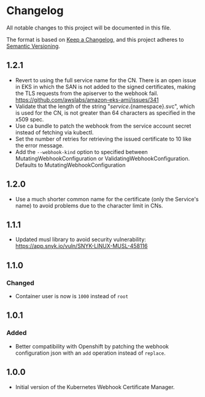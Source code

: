 # Changelog
All notable changes to this project will be documented in this file.

The format is based on [Keep a Changelog](https://keepachangelog.com/en/1.0.0/),
and this project adheres to [Semantic Versioning](https://semver.org/spec/v2.0.0.html).

## 1.2.1
- Revert to using the full service name for the CN. There is an open issue in
  EKS in which the SAN is not added to the signed certificates, making the
  TLS requests from the apiserver to the webhook fail.
  https://github.com/awslabs/amazon-eks-ami/issues/341
- Validate that the length of the string "${service}.${namespace}.svc", which
  is used for the CN, is not greater than 64 characters as specified in the
  x509 spec.
- Use ca bundle to patch the webhook from the service account secret instead
  of fetching via kubectl.
- Set the number of retries for retrieving the issued certificate to 10 like
  the error message.
- Add the `--webhook-kind` option to specified between
  MutatingWebhookConfiguration or ValidatingWebhookConfiguration. Defaults to
  MutatingWebhookConfiguration

## 1.2.0

- Use a much shorter common name for the certificate (only the Service's name)
  to avoid problems due to the character limit in CNs.

## 1.1.1

- Updated musl library to avoid security vulnerability: https://app.snyk.io/vuln/SNYK-LINUX-MUSL-458116

## 1.1.0

### Changed

- Container user is now is `1000` instead of `root`

## 1.0.1

### Added

- Better compatibility with Openshift by patching the webhook configuration json with an `add` operation instead of `replace`.

## 1.0.0
- Initial version of the Kubernetes Webhook Certificate Manager.

